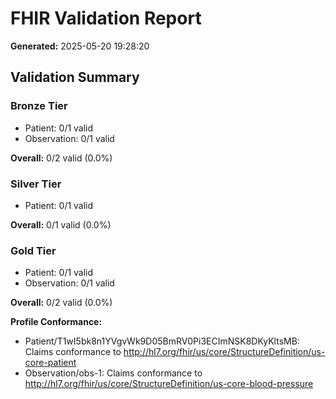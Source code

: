 # FHIR Validation Report

**Generated:** 2025-05-20 19:28:20

## Validation Summary

### Bronze Tier

- Patient: 0/1 valid
- Observation: 0/1 valid

**Overall:** 0/2 valid (0.0%)

### Silver Tier

- Patient: 0/1 valid

**Overall:** 0/1 valid (0.0%)

### Gold Tier

- Patient: 0/1 valid
- Observation: 0/1 valid

**Overall:** 0/2 valid (0.0%)


**Profile Conformance:**

- Patient/T1wI5bk8n1YVgvWk9D05BmRV0Pi3ECImNSK8DKyKltsMB: Claims conformance to http://hl7.org/fhir/us/core/StructureDefinition/us-core-patient
- Observation/obs-1: Claims conformance to http://hl7.org/fhir/us/core/StructureDefinition/us-core-blood-pressure
